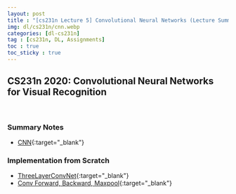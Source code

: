 ```yaml
---
layout: post
title : "[cs231n Lecture 5] Convolutional Neural Networks (Lecture Summary & Implementation)"
img: dl/cs231n/cnn.webp
categories: [dl-cs231n]  
tag : [cs231n, DL, Assignments]
toc : true
toc_sticky : true
---
```


## CS231n 2020: Convolutional Neural Networks for Visual Recognition

<br/>

### Summary Notes 

- [CNN](https://drive.google.com/file/d/1yBO6cF7oOm4ixBFRmlt1Nm5DdPMo9Eiv/view?usp=share_link){:target="_blank"}


### Implementation from Scratch

- [ThreeLayerConvNet](https://github.com/SuminizZ/cs231n_Assignments/blob/main/assignment2/cs231n/classifiers/cnn.py){:target="_blank"}
- [Conv Forward, Backward, Maxpool](https://github.com/SuminizZ/cs231n_Assignments/blob/main/assignment2/cs231n/layers.py#L404){:target="_blank"}